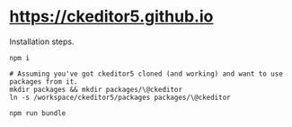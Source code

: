 # https://ckeditor5.github.io

Installation steps.

```
npm i

# Assuming you've got ckeditor5 cloned (and working) and want to use packages from it.
mkdir packages && mkdir packages/\@ckeditor
ln -s /workspace/ckeditor5/packages packages/\@ckeditor

npm run bundle
```
